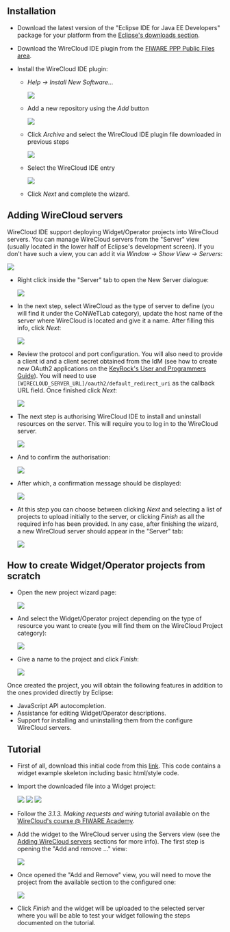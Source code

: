 ## Installation

-   Download the latest version of the "Eclipse IDE for Java EE
    Developers" package for your platform from the
    [Eclipse's downloads section][].
-   Download the WireCloud IDE plugin from the
    [FIWARE PPP Public Files area].
-   Install the WireCloud IDE plugin:

    -   *Help -> Install New Software...*

        ![](images/user_guide/WireCloudIDE/install_new_software.png)

    -   Add a new repository using the *Add* button

        ![](images/user_guide/WireCloudIDE/add_repository.png)

    -   Click *Archive* and select the WireCloud IDE plugin file
        downloaded in previous steps

        ![](images/user_guide/WireCloudIDE/add_repository2.png)

    -   Select the WireCloud IDE entry

        ![](images/user_guide/WireCloudIDE/select_wirecloud_ide.png)

    -   Click *Next* and complete the wizard.

[Eclipse's downloads section]: http://eclipse.org/downloads/
[FIWARE PPP Public Files area]: https://forge.fiware.org/frs/?group_id=7


## Adding WireCloud servers

WireCloud IDE support deploying Widget/Operator projects into WireCloud
servers. You can manage WireCloud servers from the "Server" view
(usually located in the lower half of Eclipse's development screen). If
you don't have such a view, you can add it via *Window -> Show View
-> Servers*:

![](images/user_guide/WireCloudIDE/open_server_view.png)

-   Right click inside the "Server" tab to open the New Server dialogue:

    ![](images/user_guide/WireCloudIDE/create_wirecloud_server1.png)

-   In the next step, select WireCloud as the type of server to define
    (you will find it under the CoNWeTLab category), update the host
    name of the server where WireCloud is located and give it a name.
    After filling this info, click *Next*:

    ![](images/user_guide/WireCloudIDE/create_wirecloud_server2.png)

-   Review the protocol and port configuration. You will also need to
    provide a client id and a client secret obtained from the IdM (see
    how to create new OAuth2 applications on the
    [KeyRock's User and Programmers Guide]). You will need to use
    `[WIRECLOUD_SERVER_URL]/oauth2/default_redirect_uri` as the
    callback URL field. Once finished click *Next*:

    ![](images/user_guide/WireCloudIDE/create_wirecloud_server3.png)

-   The next step is authorising WireCloud IDE to install and uninstall
    resources on the server. This will require you to log in to the
    WireCloud server.

    ![](images/user_guide/WireCloudIDE/create_wirecloud_server_signin.png)

-   And to confirm the authorisation:

    ![](images/user_guide/WireCloudIDE/create_wirecloud_server_authorizeMashup.png)

-   After which, a confirmation message should be displayed:

    ![](images/user_guide/WireCloudIDE/create_wirecloud_server_autothized.png)

-   At this step you can choose between clicking *Next* and selecting a
    list of projects to upload initially to the server, or clicking
    *Finish* as all the required info has been provided. In any case,
    after finishing the wizard, a new WireCloud server should appear in
    the "Server" tab:

    ![](images/user_guide/WireCloudIDE/wirecloud_server_created.png)

[KeyRock's User and Programmers Guide]: https://fi-ware-idm.readthedocs.org/en/latest/user_guide/#registering-an-application 


## How to create Widget/Operator projects from scratch

-   Open the new project wizard page:

    ![](images/user_guide/WireCloudIDE/create_widget_project1.png)

-   And select the Widget/Operator project depending on the type of
    resource you want to create (you will find them on the WireCloud
    Project category):

    ![](images/user_guide/WireCloudIDE/create_widget_project2.png)

-   Give a name to the project and click *Finish*:

    ![](images/user_guide/WireCloudIDE/create_widget_project3.png)

Once created the project, you will obtain the following features in
addition to the ones provided directly by Eclipse:

-   JavaScript API autocompletion.
-   Assistance for editing Widget/Operator descriptions.
-   Support for installing and uninstalling them from the configure
    WireCloud servers.


## Tutorial

- First of all, download this initial code from this
  [link](slides/attachments/Example1Skel.zip). This code contains a widget
  example skeleton including basic html/style code.
- Import the downloaded file into a Widget project:

	![](images/user_guide/WireCloudIDE/import_widget1.png)
    ![](images/user_guide/WireCloudIDE/import_widget2.png)
    ![](images/user_guide/WireCloudIDE/import_widget3.png)

- Follow the *3.1.3. Making requests and wiring* tutorial available on the
  [WireCloud's course @ FIWARE
  Academy](http://edu.fiware.org/course/view.php?id=53#section-3).
- Add the widget to the WireCloud server using the Servers view (see the [Adding
  WireCloud servers](#adding-wirecloud-servers) sections for more info). The
  first step is opening the "Add and remove ..." view:

    ![](images/user_guide/WireCloudIDE/upload_widget1.png)

- Once opened the "Add and Remove" view, you will need to move the project from
  the available section to the configured one:

    ![](images/user_guide/WireCloudIDE/upload_widget2.png)

- Click *Finish* and the widget will be uploaded to the selected server where you
  will be able to test your widget following the steps documented on the
  tutorial.
